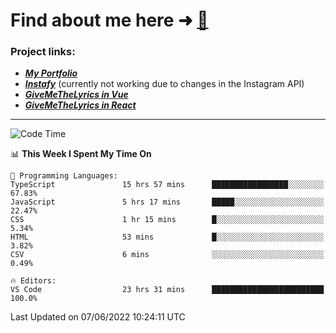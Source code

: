 # Find about me here ➜ [🧑](https://pauabella.dev)

### Project links:
- ***[My Portfolio](https://pauabella.dev)***
- ***[Instafy](https://instafy.me)*** (currently not working due to changes in the Instagram API)
- ***[GiveMeTheLyrics in Vue](https://lyrics.pauabella.dev)***
- ***[GiveMeTheLyrics in React](https://pauabella.dev/GiveMeTheLyrics)***

---
<!--START_SECTION:waka-->
![Code Time](http://img.shields.io/badge/Code%20Time-1%2C132%20hrs%2036%20mins-blue)

📊 **This Week I Spent My Time On** 

```text
💬 Programming Languages: 
TypeScript               15 hrs 57 mins      █████████████████░░░░░░░░   67.83% 
JavaScript               5 hrs 17 mins       █████░░░░░░░░░░░░░░░░░░░░   22.47% 
CSS                      1 hr 15 mins        █░░░░░░░░░░░░░░░░░░░░░░░░   5.34% 
HTML                     53 mins             █░░░░░░░░░░░░░░░░░░░░░░░░   3.82% 
CSV                      6 mins              ░░░░░░░░░░░░░░░░░░░░░░░░░   0.49%

🔥 Editors: 
VS Code                  23 hrs 31 mins      █████████████████████████   100.0%

```


 Last Updated on 07/06/2022 10:24:11 UTC
<!--END_SECTION:waka-->
